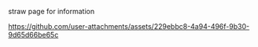 straw page for information



https://github.com/user-attachments/assets/229ebbc8-4a94-496f-9b30-9d65d66be65c


